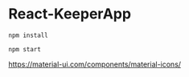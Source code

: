 # React-KeeperApp

```npm install```

```npm start```


https://material-ui.com/components/material-icons/
